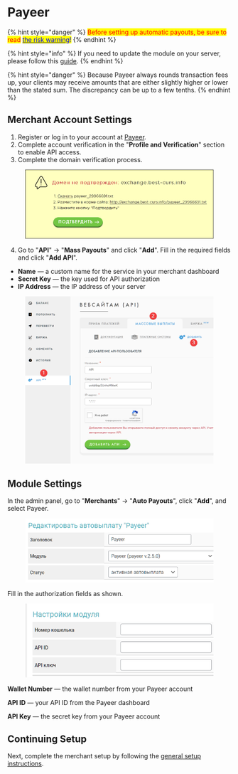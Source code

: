 # Payeer

{% hint style="danger" %}
<mark style="color:red;">Before setting up automatic payouts, be sure to read</mark> [<mark style="color:blue;">the risk warning</mark>](https://premiumexchanger.com/wiki/preduprezhdenie-auto/)<mark style="color:blue;">!</mark>
{% endhint %}

{% hint style="info" %}
If you need to update the module on your server, please follow this [guide](https://premium.gitbook.io/rukovodstvo-polzovatelya/osnovnye-nastroiki/faq/kak-obnovit-faily-na-servere#moduli-avtovyplat).
{% endhint %}

{% hint style="danger" %}
Because Payeer always rounds transaction fees up, your clients may receive amounts that are either slightly higher or lower than the stated sum. The discrepancy can be up to a few tenths.
{% endhint %}

## Merchant Account Settings

1. Register or log in to your account at [Payeer](https://payeer.com/).
2. Complete account verification in the "**Profile and Verification**" section to enable API access.
3. Complete the domain verification process.

<figure><img src="../../../.gitbook/assets/image (954).png" alt="" width="524"><figcaption></figcaption></figure>

4. Go to "**API**" -> "**Mass Payouts**" and click "**Add**". Fill in the required fields and click "**Add API**".

* **Name** — a custom name for the service in your merchant dashboard  
* **Secret Key** — the key used for API authorization  
* **IP Address** — the IP address of your server

<figure><img src="../../../.gitbook/assets/image (1542).png" alt="" width="563"><figcaption></figcaption></figure>

## Module Settings

In the admin panel, go to "**Merchants**" -> "**Auto Payouts**", click "**Add**", and select Payeer.

<figure><img src="../../../.gitbook/assets/image (1539).png" alt="" width="490"><figcaption></figcaption></figure>

Fill in the authorization fields as shown.

<figure><img src="../../../.gitbook/assets/image (1540).png" alt="" width="446"><figcaption></figcaption></figure>

**Wallet Number** — the wallet number from your Payeer account

**API ID** — your API ID from the Payeer dashboard

**API Key** — the secret key from your Payeer account

## Continuing Setup

Next, complete the merchant setup by following the [general setup instructions](https://premium.gitbook.io/rukovodstvo-polzovatelya/osnovnye-nastroiki/merchanty-i-avtovyplaty/merchanty/obshie-nastroiki-merchantov).